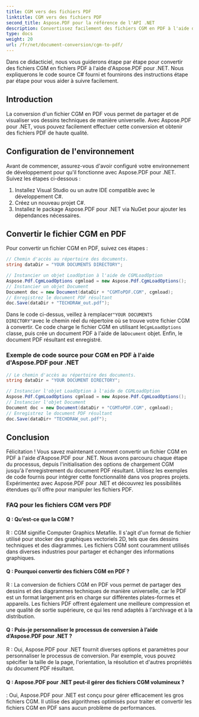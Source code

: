 ```yaml
---
title: CGM vers des fichiers PDF
linktitle: CGM vers des fichiers PDF
second_title: Aspose.PDF pour la référence de l'API .NET
description: Convertissez facilement des fichiers CGM en PDF à l'aide d'Aspose.PDF pour .NET.
type: docs
weight: 20
url: /fr/net/document-conversion/cgm-to-pdf/
---
```

Dans ce didacticiel, nous vous guiderons étape par étape pour convertir des fichiers CGM en fichiers PDF à l'aide d'Aspose.PDF pour .NET. Nous expliquerons le code source C# fourni et fournirons des instructions étape par étape pour vous aider à suivre facilement.

## Introduction

La conversion d'un fichier CGM en PDF vous permet de partager et de visualiser vos dessins techniques de manière universelle. Avec Aspose.PDF pour .NET, vous pouvez facilement effectuer cette conversion et obtenir des fichiers PDF de haute qualité.

## Configuration de l'environnement

Avant de commencer, assurez-vous d'avoir configuré votre environnement de développement pour qu'il fonctionne avec Aspose.PDF pour .NET. Suivez les étapes ci-dessous :

1. Installez Visual Studio ou un autre IDE compatible avec le développement C#.
2. Créez un nouveau projet C#.
3. Installez le package Aspose.PDF pour .NET via NuGet pour ajouter les dépendances nécessaires.

## Convertir le fichier CGM en PDF

Pour convertir un fichier CGM en PDF, suivez ces étapes :

```csharp
// Chemin d'accès au répertoire des documents.
string dataDir = "YOUR DOCUMENTS DIRECTORY";

// Instancier un objet LoadOption à l'aide de CGMLoadOption
Aspose.Pdf.CgmLoadOptions cgmload = new Aspose.Pdf.CgmLoadOptions();
// Instancier un objet Document
Document doc = new Document(dataDir + "CGMToPDF.CGM", cgmload);
// Enregistrez le document PDF résultant
doc.Save(dataDir + "TECHDRAW_out.pdf");
```

 Dans le code ci-dessus, veillez à remplacer`"YOUR DOCUMENTS DIRECTORY"`avec le chemin réel du répertoire où se trouve votre fichier CGM à convertir. Ce code charge le fichier CGM en utilisant le`CgmLoadOptions` classe, puis crée un document PDF à l'aide de la`Document` objet. Enfin, le document PDF résultant est enregistré.

### Exemple de code source pour CGM en PDF à l'aide d'Aspose.PDF pour .NET

```csharp
// Le chemin d'accès au répertoire des documents.
string dataDir = "YOUR DOCUMENT DIRECTORY";

// Instancier l'objet LoadOption à l'aide de CGMLoadOption
Aspose.Pdf.CgmLoadOptions cgmload = new Aspose.Pdf.CgmLoadOptions();
// Instancier l'objet Document
Document doc = new Document(dataDir + "CGMToPDF.CGM", cgmload);
// Enregistrez le document PDF résultant
doc.Save(dataDir+ "TECHDRAW_out.pdf");
```

## Conclusion

Félicitation ! Vous savez maintenant comment convertir un fichier CGM en PDF à l'aide d'Aspose.PDF pour .NET. Nous avons parcouru chaque étape du processus, depuis l'initialisation des options de chargement CGM jusqu'à l'enregistrement du document PDF résultant. Utilisez les exemples de code fournis pour intégrer cette fonctionnalité dans vos propres projets. Expérimentez avec Aspose.PDF pour .NET et découvrez les possibilités étendues qu'il offre pour manipuler les fichiers PDF.

### FAQ pour les fichiers CGM vers PDF

#### Q : Qu’est-ce que la CGM ?

R : CGM signifie Computer Graphics Metafile. Il s'agit d'un format de fichier utilisé pour stocker des graphiques vectoriels 2D, tels que des dessins techniques et des diagrammes. Les fichiers CGM sont couramment utilisés dans diverses industries pour partager et échanger des informations graphiques.

#### Q : Pourquoi convertir des fichiers CGM en PDF ?

R : La conversion de fichiers CGM en PDF vous permet de partager des dessins et des diagrammes techniques de manière universelle, car le PDF est un format largement pris en charge sur différentes plates-formes et appareils. Les fichiers PDF offrent également une meilleure compression et une qualité de sortie supérieure, ce qui les rend adaptés à l'archivage et à la distribution.

#### Q : Puis-je personnaliser le processus de conversion à l’aide d’Aspose.PDF pour .NET ?

R : Oui, Aspose.PDF pour .NET fournit diverses options et paramètres pour personnaliser le processus de conversion. Par exemple, vous pouvez spécifier la taille de la page, l'orientation, la résolution et d'autres propriétés du document PDF résultant.

#### Q : Aspose.PDF pour .NET peut-il gérer des fichiers CGM volumineux ?

: Oui, Aspose.PDF pour .NET est conçu pour gérer efficacement les gros fichiers CGM. Il utilise des algorithmes optimisés pour traiter et convertir les fichiers CGM en PDF sans aucun problème de performances.